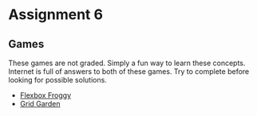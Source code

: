 # Assignment 6

## Games
These games are not graded. Simply a fun way to learn these concepts. Internet is full of answers to both of these games. Try to complete before looking for possible solutions. 

* [Flexbox Froggy](https://flexboxfroggy.com/)
* [Grid Garden](https://cssgridgarden.com/)